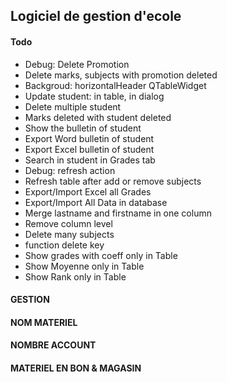 ## Logiciel de gestion d'ecole

#### Todo
- Debug: Delete Promotion
- Delete marks, subjects with promotion deleted
- Backgroud: horizontalHeader QTableWidget
- Update student: in table, in dialog
- Delete multiple student
- Marks deleted with student deleted
- Show the bulletin of student
- Export Word bulletin of student
- Export Excel bulletin of student
- Search in student in Grades tab
- Debug: refresh action
- Refresh table after add or remove subjects
- Export/Import Excel all Grades
- Export/Import All Data in database
- Merge lastname and firstname in one column
- Remove column level
- Delete many subjects
- function delete key 
- Show grades with coeff only in Table
- Show Moyenne only in Table
- Show Rank only in Table
#### GESTION
#### NOM MATERIEL
#### NOMBRE ACCOUNT 
#### MATERIEL EN BON & MAGASIN